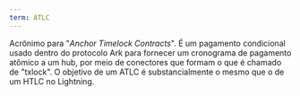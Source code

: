 ```yaml
---
term: ATLC
---
```


Acrônimo para "*Anchor Timelock Contracts*". É um pagamento condicional usado dentro do protocolo Ark para fornecer um cronograma de pagamento atômico a um hub, por meio de conectores que formam o que é chamado de "txlock". O objetivo de um ATLC é substancialmente o mesmo que o de um HTLC no Lightning.